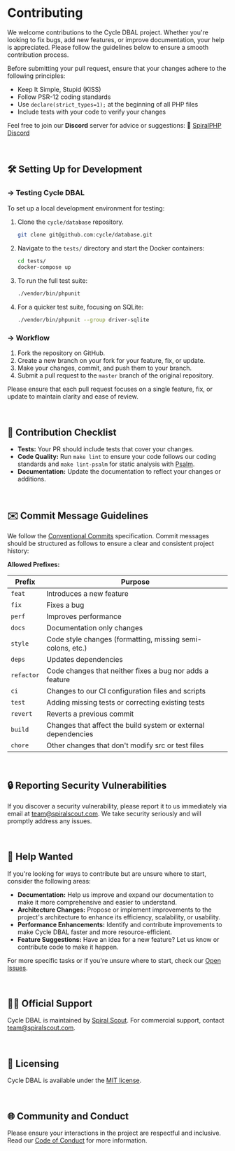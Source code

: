 # Contributing

We welcome contributions to the Cycle DBAL project. Whether you're looking to fix bugs, add new features, or improve documentation, your help is appreciated. Please follow the guidelines below to ensure a smooth contribution process.

Before submitting your pull request, ensure that your changes adhere to the following principles:

- Keep It Simple, Stupid (KISS)
- Follow PSR-12 coding standards
- Use `declare(strict_types=1);` at the beginning of all PHP files
- Include tests with your code to verify your changes

Feel free to join our **Discord** server for advice or suggestions: 🤖 [SpiralPHP Discord](https://discord.gg/spiralphp)

<br>

## 🛠️ Setting Up for Development

### → Testing Cycle DBAL

To set up a local development environment for testing:

1. Clone the `cycle/database` repository.

    ```bash
    git clone git@github.com:cycle/database.git
    ```
2. Navigate to the `tests/` directory and start the Docker containers:

    ```bash
    cd tests/
    docker-compose up
    ```

3. To run the full test suite:

    ```bash
    ./vendor/bin/phpunit
    ```

4. For a quicker test suite, focusing on SQLite:

    ```bash
    ./vendor/bin/phpunit --group driver-sqlite
    ```

### → Workflow

1. Fork the repository on GitHub.
2. Create a new branch on your fork for your feature, fix, or update.
3. Make your changes, commit, and push them to your branch.
4. Submit a pull request to the `master` branch of the original repository.

Please ensure that each pull request focuses on a single feature, fix, or update to maintain clarity and ease of review. 

<br>

## 📝 Contribution Checklist

- **Tests:** Your PR should include tests that cover your changes.
- **Code Quality:** Run `make lint` to ensure your code follows our coding standards and `make lint-psalm` for static analysis with [Psalm](https://psalm.dev).
- **Documentation:** Update the documentation to reflect your changes or additions.

<br>

## ✉️ Commit Message Guidelines

We follow the [Conventional Commits](https://www.conventionalcommits.org/en/v1.0.0/) specification. Commit messages should be structured as follows to ensure a clear and consistent project history:

**Allowed Prefixes:**

| Prefix     | Purpose                                                       |
|------------|---------------------------------------------------------------|
| `feat`     | Introduces a new feature                                      |
| `fix`      | Fixes a bug                                                   |
| `perf`     | Improves performance                                          |
| `docs`     | Documentation only changes                                    |
| `style`    | Code style changes (formatting, missing semi-colons, etc.)    |
| `deps`     | Updates dependencies                                          |
| `refactor` | Code changes that neither fixes a bug nor adds a feature      |
| `ci`       | Changes to our CI configuration files and scripts             |
| `test`     | Adding missing tests or correcting existing tests             |
| `revert`   | Reverts a previous commit                                     |
| `build`    | Changes that affect the build system or external dependencies |
| `chore`    | Other changes that don't modify src or test files             |

<br>

## 🔒 Reporting Security Vulnerabilities

If you discover a security vulnerability, please report it to us immediately via email at [team@spiralscout.com](mailto:team@spiralscout.com). We take security seriously and will promptly address any issues.

<br>

## 🤝 Help Wanted

If you're looking for ways to contribute but are unsure where to start, consider the following areas:

- **Documentation:** Help us improve and expand our documentation to make it more comprehensive and easier to understand.
- **Architecture Changes:** Propose or implement improvements to the project's architecture to enhance its efficiency, scalability, or usability.
- **Performance Enhancements:** Identify and contribute improvements to make Cycle DBAL faster and more resource-efficient.
- **Feature Suggestions:** Have an idea for a new feature? Let us know or contribute code to make it happen.

For more specific tasks or if you're unsure where to start, check our [Open Issues](https://github.com/cycle/database/issues).

<br>

## 🙋‍♂️ Official Support

Cycle DBAL is maintained by [Spiral Scout](https://spiralscout.com/). For commercial support, contact [team@spiralscout.com](mailto:team@spiralscout.com).

<br>

## 🔖 Licensing

Cycle DBAL is available under the [MIT license](/LICENSE).

<br>

## 🌐 Community and Conduct

Please ensure your interactions in the project are respectful and inclusive. Read our [Code of Conduct](https://github.com/cycle/database/blob/2.x/.github/CODE_OF_CONDUCT.md) for more information.

